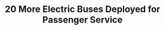 ---
layout: post
title: "20 More Electric Buses Deployed for Passenger Service"
file_url: https://www.lta.gov.sg/content/ltagov/en/newsroom/2021/8/news-releases/20_more_e-buses_deployed.html
---